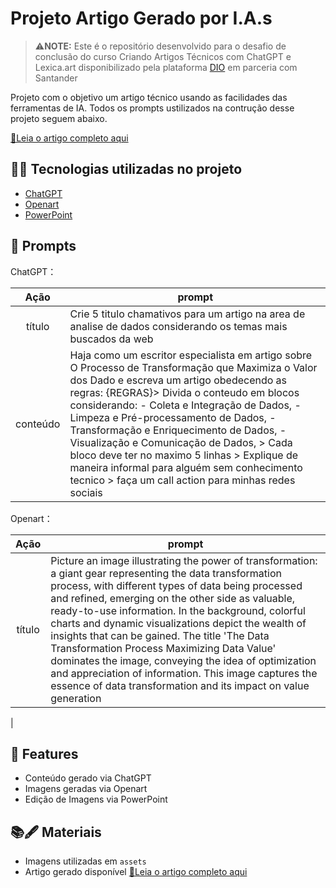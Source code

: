 
# Projeto Artigo Gerado por I.A.s


 >⚠️**NOTE:** Este é o repositório desenvolvido para o desafio de conclusão do curso Criando Artigos Técnicos com ChatGPT e Lexica.art disponibilizado pela plataforma  [DIO](https://dio.me) em parceria com Santander

Projeto com o objetivo um artigo técnico usando as facilidades das ferramentas de IA. Todos os prompts ustilizados na contrução desse projeto seguem abaixo.

<a href="https://web.dio.me/articles/etl-o-processo-de-transformacao-que-maximiza-o-valor-dos-dados?back=%2Farticles&open-modal=true&page=1&order=oldest" title="View PDF now"> 📕Leia o artigo completo aqui</a>

## 👩‍💻 Tecnologias utilizadas no projeto

- [ChatGPT](https://chat.openai.com/) 
- [Openart](https://openart.ai/create)
- [PowerPoint](https://www.microsoft.com/en/microsoft-365/powerpoint)

## 💢 Prompts


ChatGPT：

|   Ação   | prompt                                                                                                                                                                                                                                                                         |
| :------: | ------------------------------------------------------------------------------------------------------------------------------------------------------------------------------------------------------------------------------------------------------------------------------ |
|  título  | Crie 5 titulo chamativos para um artigo na area de analise de dados considerando os temas mais buscados da web                                                        |
| conteúdo | Haja como um escritor especialista em artigo sobre O Processo de Transformação que Maximiza o Valor dos Dado e escreva um artigo obedecendo as regras: {REGRAS}> Divida o conteudo em blocos considerando: - Coleta e Integração de Dados, - Limpeza e Pré-processamento de Dados, - Transformação e Enriquecimento de Dados, - Visualização e Comunicação de Dados, > Cada bloco deve ter no maximo 5 linhas > Explique de maneira informal para alguém sem conhecimento tecnico > faça um call action para minhas redes sociais  |


Openart：

|  Ação  | prompt                                                                                 |
| :----: | -------------------------------------------------------------------------------------- |
| título | Picture an image illustrating the power of transformation: a giant gear representing the data transformation process, with different types of data being processed and refined, emerging on the other side as valuable, ready-to-use information. In the background, colorful charts and dynamic visualizations depict the wealth of insights that can be gained. The title 'The Data Transformation Process Maximizing Data Value' dominates the image, conveying the idea of optimization and appreciation of information. This image captures the essence of data transformation and its impact on value generation





 |

## 📢 Features

- Conteúdo gerado via ChatGPT
- Imagens geradas via Openart
- Edição de Imagens via PowerPoint

## 📚🖋️ Materiais

- Imagens utilizadas em `assets`
- Artigo gerado disponível <a href="https://web.dio.me/articles/etl-o-processo-de-transformacao-que-maximiza-o-valor-dos-dados?back=%2Farticles&open-modal=true&page=1&order=oldest" title="View PDF now"> 📕Leia o artigo completo aqui</a>
